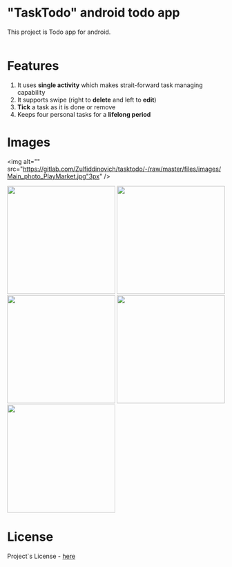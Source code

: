 
# "TaskTodo" android todo app
This project is Todo app for android.

<img alt="" src="https://img.shields.io/badge/license-MIT_license-blue"/>


# Features
1. It uses **single activity** which makes strait-forward task managing capability
2. It supports swipe (right to **delete** and left to **edit**)
3. **Tick** a task as it is done or remove
3. Keeps four personal tasks for a **lifelong period**


# Images

<img alt="" src="https://gitlab.com/Zulfiddinovich/tasktodo/-/raw/master/files/images/Main_photo_PlayMarket.jpg"3px" />

<img alt="" src="https://gitlab.com/Zulfiddinovich/tasktodo/-/raw/master/files/images/1_.jpg" width="250"/>  <img alt="" src="https://gitlab.com/Zulfiddinovich/tasktodo/-/raw/master/files/images/2_.jpg" width="250"/>  <img alt="" src="https://gitlab.com/Zulfiddinovich/tasktodo/-/raw/master/files/images/3_.jpg" width="250"/>
<img alt="" src="https://gitlab.com/Zulfiddinovich/tasktodo/-/raw/master/files/images/4_.jpg" width="250"/>  <img alt="" src="https://gitlab.com/Zulfiddinovich/tasktodo/-/raw/master/files/images/5_.jpg" width="250"/>


# License
Project`s License - [here](https://gitlab.com/Zulfiddinovich/tasktodo/-/raw/master/LICENSE.txt)